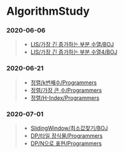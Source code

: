 # AlgorithmStudy
 ###  **2020-06-06**  
>* [LIS/가장 긴 증가하는 부분 수열/BOJ](https://www.acmicpc.net/problem/11053 "가장 긴 증가하는 부분 수열/BOJ link") 
>* [LIS/가장 긴 증가하는 부분 수열4/BOJ](https://www.acmicpc.net/problem/14002 "가장 긴 증가하는 부분 수열4/BOJ link")
 ###  **2020-06-21**  
>* [정렬/k번째수/Programmers](https://programmers.co.kr/learn/courses/30/lessons/42748 "k번째수/Programmers link")
>* [정렬/가장 큰 수/Programmers](https://programmers.co.kr/learn/courses/30/lessons/42746 "가장 큰 수/Programmers link")
>* [정렬/H-Index/Programmers](https://programmers.co.kr/learn/courses/30/lessons/42747 "H-Index/Programmers link")

 ###  **2020-07-01**  
>* [SlidingWindow/최소값찾기/BOJ](https://www.acmicpc.net/problem/11003 "최소값찾기/BOJ link") 
>* [DP/타일 장식물/Programmers](https://programmers.co.kr/learn/courses/30/lessons/43104 "타일 장식물/Programmers link") 
>* [DP/N으로 표현/Programmers](https://programmers.co.kr/learn/courses/30/lessons/42895 "N으로 표현/Programmers link")


